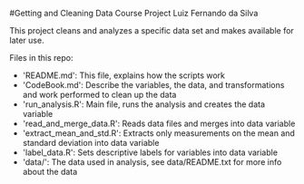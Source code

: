 #Getting and Cleaning Data Course Project
Luiz Fernando da Silva

This project cleans and analyzes a specific data set and makes available for later use.

Files in this repo:

* 'README.md': This file, explains how the scripts work
* 'CodeBook.md': Describe the variables, the data, and transformations and work performed to clean up the data
* 'run_analysis.R': Main file, runs the analysis and creates the data variable
* 'read_and_merge_data.R': Reads data files and merges into data variable
* 'extract_mean_and_std.R': Extracts only measurements on the mean and standard deviation into data variable
* 'label_data.R': Sets descriptive labels for variables into data variable
* 'data/': The data used in analysis, see data/README.txt for more info about the data